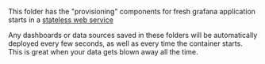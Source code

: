 This folder has the "provisioning" components for fresh grafana application starts in a [stateless web service](https://en.wikipedia.org/wiki/Service_statelessness_principle)

Any dashboards or data sources saved in these folders will be automatically deployed every few seconds, as well as every time the container starts. This is great when your data gets blown away all the time.